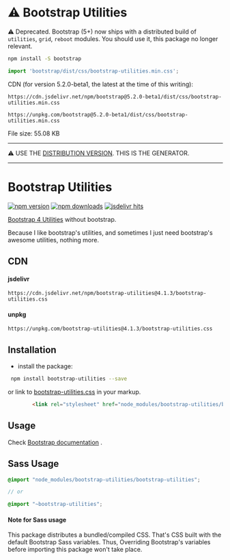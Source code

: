 # ⚠️ Bootstrap Utilities

⚠️ Deprecated. Bootstrap (5+) now ships with a distributed build of `utilities`, `grid`, `reboot` modules. You should use it, this package no longer relevant.

``` sh
npm install -S bootstrap
```
``` js
import 'bootstrap/dist/css/bootstrap-utilities.min.css';
```

CDN (for version 5.2.0-beta1, the latest at the time of this writing):

```
https://cdn.jsdelivr.net/npm/bootstrap@5.2.0-beta1/dist/css/bootstrap-utilities.min.css

https://unpkg.com/bootstrap@5.2.0-beta1/dist/css/bootstrap-utilities.min.css
```
File size: 55.08 KB

----------

:warning: USE THE [DISTRIBUTION VERSION](https://github.com/MohannadNaj/bootstrap-utilities-dist). THIS IS THE GENERATOR.

----------

# Bootstrap Utilities

[![npm version](https://badge.fury.io/js/bootstrap-utilities.svg)](https://www.npmjs.com/package/bootstrap-utilities)
[![npm downloads](https://img.shields.io/npm/dt/bootstrap-utilities.svg)](https://www.npmjs.com/package/bootstrap-utilities)
[![jsdelivr hits](https://data.jsdelivr.com/v1/package/npm/bootstrap-utilities/badge)](https://www.jsdelivr.com/package/npm/bootstrap-utilities)

[Bootstrap 4 Utilities](http://getbootstrap.com/docs/4.1/utilities/borders/) without bootstrap. 

Because I like bootstrap's utilities, and sometimes I just need bootstrap's awesome utilities, nothing more.

## CDN

#### jsdelivr

```
https://cdn.jsdelivr.net/npm/bootstrap-utilities@4.1.3/bootstrap-utilities.css
```

#### unpkg

```
https://unpkg.com/bootstrap-utilities@4.1.3/bootstrap-utilities.css
```

## Installation

 - install the package:
 
``` sh
 npm install bootstrap-utilities --save
```

or link to [bootstrap-utilities.css](https://github.com/MohannadNaj/bootstrap-utilities-dist/blob/master/bootstrap-utilities.css) in your markup.
``` html
        <link rel="stylesheet" href="node_modules/bootstrap-utilities/bootstrap-utilities.css">
```

## Usage

Check [Bootstrap documentation](https://getbootstrap.com/docs/4.1/utilities/borders/) .

## Sass Usage

``` scss
@import "node_modules/bootstrap-utilities/bootstrap-utilities";

// or

@import "~bootstrap-utilities";

```

#### Note for Sass usage

This package distributes a bundled/compiled CSS. That's CSS built with the default Bootstrap Sass variables. Thus, Overriding Bootstrap's variables before importing this package won't take place.

